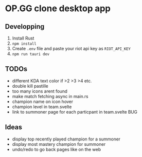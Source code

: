 # OP.GG clone desktop app
## Developping
1. Install Rust
2. `npm install`
3. Create `.env` file and paste your riot api key as `RIOT_API_KEY`
4. `npm run tauri dev`

## TODOs
- different KDA text color if >2 >3 >4 etc.
- double kill pastille
- too many icons arent found
- make match fetching async in main.rs
- champion name on icon hover
- champion level in team.svelte
- link to summoner page for each particpant in team.svelte BUG

## Ideas
- display top recently played champion for a summoner
- display most mastery champion for summoner
- undo/redo to go back pages like on the web

